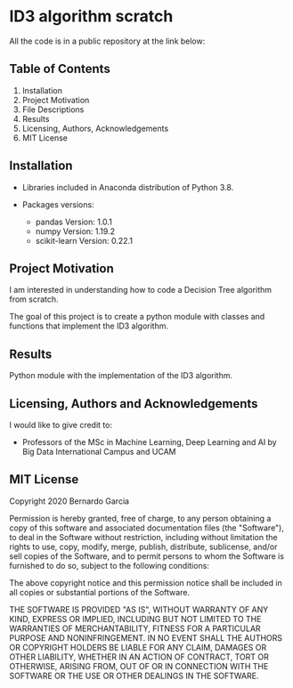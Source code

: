 # ID3 algorithm scratch

All the code is in a public repository at the link below:

## Table of Contents
1. Installation
2. Project Motivation
3. File Descriptions
4. Results
5. Licensing, Authors, Acknowledgements
6. MIT License

## Installation

- Libraries included in Anaconda distribution of Python 3.8.
- Packages versions:

    - pandas Version: 1.0.1
    - numpy Version: 1.19.2
    - scikit-learn Version: 0.22.1

## Project Motivation

I am interested in understanding how to code a Decision Tree algorithm from
scratch.

The goal of this project is to create a python module with classes and functions
that implement the ID3 algorithm.

## Results

Python module with the implementation of the ID3 algorithm.

## Licensing, Authors and Acknowledgements

I would like to give credit to:

- Professors of the MSc in Machine Learning, Deep Learning and AI by Big Data
International Campus and UCAM

## MIT License

Copyright 2020 Bernardo Garcia

Permission is hereby granted, free of charge, to any person obtaining a copy of this software and associated documentation files (the "Software"), to deal in the Software without restriction, including without limitation the rights to use, copy, modify, merge, publish, distribute, sublicense, and/or sell copies of the Software, and to permit persons to whom the Software is furnished to do so, subject to the following conditions:

The above copyright notice and this permission notice shall be included in all copies or substantial portions of the Software.

THE SOFTWARE IS PROVIDED "AS IS", WITHOUT WARRANTY OF ANY KIND, EXPRESS OR IMPLIED, INCLUDING BUT NOT LIMITED TO THE WARRANTIES OF MERCHANTABILITY, FITNESS FOR A PARTICULAR PURPOSE AND NONINFRINGEMENT. IN NO EVENT SHALL THE AUTHORS OR COPYRIGHT HOLDERS BE LIABLE FOR ANY CLAIM, DAMAGES OR OTHER LIABILITY, WHETHER IN AN ACTION OF CONTRACT, TORT OR OTHERWISE, ARISING FROM, OUT OF OR IN CONNECTION WITH THE SOFTWARE OR THE USE OR OTHER DEALINGS IN THE SOFTWARE.
